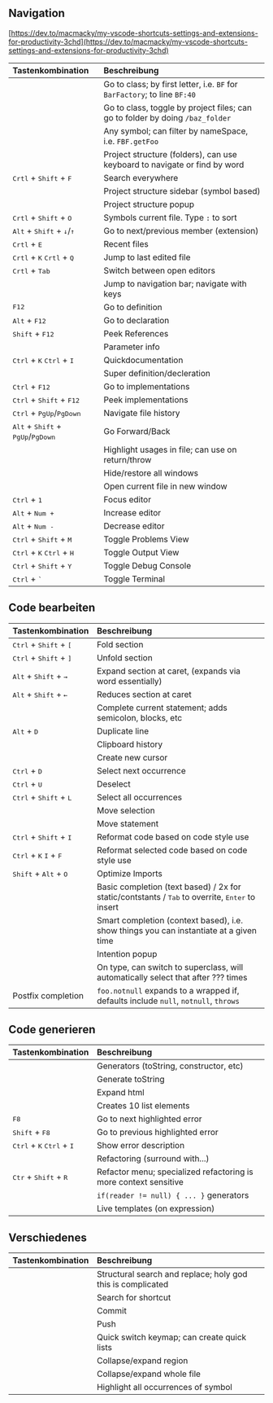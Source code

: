 ## Navigation

[https://dev.to/macmacky/my-vscode-shortcuts-settings-and-extensions-for-productivity-3chd](https://dev.to/macmacky/my-vscode-shortcuts-settings-and-extensions-for-productivity-3chd)

| Tastenkombination                                                     | Beschreibung                                                                  |
|:--------------------------------------------------------------------- |:----------------------------------------------------------------------------- |
| <kbd></kbd>                                                           | Go to class; by first letter, i.e. `BF` for `BarFactory`; to line `BF:40`     |
| <kbd></kbd>                                                           | Go to class, toggle by project files; can go to folder by doing `/baz_folder` |
| <kbd></kbd>                                                           | Any symbol; can filter by nameSpace, i.e. `FBF.getFoo`                        |
| <kbd></kbd>                                                           | Project structure (folders), can use keyboard to navigate or find by word     |
| <kbd>Crtl</kbd> + <kbd>Shift</kbd> + <kbd>F</kbd>                     | Search everywhere                                                             |
| <kbd></kbd>                                                           | Project structure sidebar (symbol based)                                      |
| <kbd></kbd>                                                           | Project structure popup                                                       |
| <kbd>Crtl</kbd> + <kbd>Shift</kbd> + <kbd>O</kbd>                     | Symbols current file.  Type `:` to sort                                       |
| <kbd>Alt</kbd> + <kbd>Shift</kbd> + <kbd>↓</kbd>/<kbd>↑</kbd>         | Go to next/previous member (extension)                                        |
| <kbd>Crtl</kbd> + <kbd>E</kbd>                                        | Recent files                                                                  |
| <kbd>Crtl</kbd> + <kbd>K</kbd> <kbd>Crtl</kbd> + <kbd>Q</kbd>         | Jump to last edited file                                                      |
| <kbd>Crtl</kbd> + <kbd>Tab</kbd>                                      | Switch between open editors                                                   |
| <kbd></kbd>                                                           | Jump to navigation bar; navigate with keys                                    |
| <kbd>F12</kbd>                                                        | Go to definition                                                              |
| <kbd>Alt</kbd> + <kbd>F12</kbd>                                       | Go to declaration                                                             |
| <kbd>Shift</kbd> + <kbd>F12</kbd>                                     | Peek References                                                               |
| <kbd></kbd>                                                           | Parameter info                                                                |
| <kbd>Ctrl</kbd> + <kbd>K</kbd> <kbd>Ctrl</kbd> + <kbd>I</kbd>         | Quickdocumentation                                                            |
| <kbd></kbd>                                                           | Super definition/decleration                                                  |
| <kbd>Ctrl</kbd> + <kbd>F12</kbd>                                      | Go to implementations                                                         |
| <kbd>Ctrl</kbd> + <kbd>Shift</kbd> + <kbd>F12</kbd>                   | Peek implementations                                                          |
| <kbd>Ctrl</kbd> + <kbd>PgUp</kbd>/<kbd>PgDown</kbd>                   | Navigate file history                                                         |
| <kbd>Alt</kbd> + <kbd>Shift</kbd> + <kbd>PgUp</kbd>/<kbd>PgDown</kbd> | Go Forward/Back                                                               |
| <kbd></kbd>                                                           | Highlight usages in file; can use on return/throw                             |
| <kbd></kbd>                                                           | Hide/restore all windows                                                      |
| <kbd></kbd>                                                           | Open current file in new window                                               |
| <kbd>Ctrl</kbd> + <kbd>1</kbd>                                        | Focus editor                                                                  |
| <kbd>Alt</kbd> + <kbd>Num +</kbd>                                     | Increase editor                                                               |
| <kbd>Alt</kbd> + <kbd>Num -</kbd>                                     | Decrease editor                                                               |
| <kbd>Ctrl</kbd> + <kbd>Shift</kbd> + <kbd>M</kbd>                     | Toggle Problems View                                                          |
| <kbd>Ctrl</kbd> + <kbd>K</kbd> <kbd>Ctrl</kbd> + <kbd>H</kbd>         | Toggle Output View                                                            |
| <kbd>Ctrl</kbd> + <kbd>Shift</kbd> + <kbd>Y</kbd>                     | Toggle Debug Console                                                          |
| <kbd>Ctrl</kbd> + <kbd>`</kbd>                                        | Toggle Terminal                                                               |

## Code bearbeiten

| Tastenkombination                                          | Beschreibung                                                                                                      |
|:---------------------------------------------------------- |:----------------------------------------------------------------------------------------------------------------- |
| <kbd>Ctrl</kbd> + <kbd>Shift</kbd> + <kbd>[</kbd>          | Fold section                                                                                                      |
| <kbd>Ctrl</kbd> + <kbd>Shift</kbd> + <kbd>]</kbd>          | Unfold section                                                                                                    |
| <kbd>Alt</kbd> + <kbd>Shift</kbd> + <kbd>→</kbd>           | Expand section at caret, (expands via word essentially)                                                           |
| <kbd>Alt</kbd> + <kbd>Shift</kbd> + <kbd>←</kbd>           | Reduces section at caret                                                                                          |
| <kbd></kbd>                                                | Complete current statement; adds semicolon, blocks, etc                                                           |
| <kbd>Alt</kbd> + <kbd>D</kbd>                              | Duplicate line                                                                                                    |
| <kbd></kbd>                                                | Clipboard history                                                                                                 |
| <kbd></kbd>                                                | Create new cursor                                                                                                 |
| <kbd>Ctrl</kbd> + <kbd>D</kbd>                             | Select next occurrence                                                                                            |
| <kbd>Ctrl</kbd> + <kbd>U</kbd>                             | Deselect                                                                                                          |
| <kbd>Ctrl</kbd> + <kbd>Shift</kbd> + <kbd>L</kbd>          | Select all occurrences                                                                                            |
| <kbd></kbd>                                                | Move selection                                                                                                    |
| <kbd></kbd>                                                | Move statement                                                                                                    |
| <kbd>Ctrl</kbd> + <kbd>Shift</kbd> + <kbd>I</kbd>          | Reformat code based on code style use                                                                             |
| <kbd>Ctrl</kbd> + <kbd>K</kbd> <kbd>I</kbd> + <kbd>F</kbd> | Reformat selected code based on code style use                                                                    |
| <kbd>Shift</kbd> + <kbd>Alt</kbd> + <kbd>O</kbd>           | Optimize Imports                                                                                                  |
| <kbd></kbd>                                                | Basic completion (text based) / 2x for static/contstants / <kbd>Tab</kbd> to overrite, <kbd>Enter</kbd> to insert |
| <kbd></kbd>                                                | Smart completion (context based), i.e. show things you can instantiate at a given time                            |
| <kbd></kbd>                                                | Intention popup                                                                                                   |
| <kbd></kbd>                                                | On type, can switch to superclass, will automatically select that after ??? times                                 |
| Postfix completion                                         | `foo.notnull` expands to a wrapped if, defaults include `null`, `notnull`, `throws`                               |

## Code generieren

| Tastenkombination                                             | Beschreibung                                                     |
|:------------------------------------------------------------- |:---------------------------------------------------------------- |
| <kbd></kbd>                                                   | Generators (toString, constructor, etc)                          |
| <kbd></kbd>                                                   | Generate toString                                                |
| <kbd></kbd>                                                   | Expand html                                                      |
| <kbd></kbd>                                                   | Creates 10 list elements                                         |
| <kbd>F8</kbd>                                                 | Go to next highlighted error                                     |
| <kbd>Shift</kbd> + <kbd>F8</kbd>                              | Go to previous highlighted error                                 |
| <kbd>Ctrl</kbd> + <kbd>K</kbd> <kbd>Ctrl</kbd> + <kbd>I</kbd> | Show error description                                           |
| <kbd></kbd>                                                   | Refactoring (surround with...)                                   |
| <kbd>Ctr</kbd> + <kbd>Shift</kbd> + <kbd>R</kbd>              | Refactor menu; specialized refactoring is more context sensitive |
| <kbd></kbd>                                                   | `if(reader != null) { ... }` generators                          |
| <kbd></kbd>                                                   | Live templates (on expression)                                   |

## Verschiedenes

| Tastenkombination | Beschreibung                                                |
|:----------------- |:----------------------------------------------------------- |
| <kbd></kbd>       | Structural search and replace; holy god this is complicated |
| <kbd></kbd>       | Search for shortcut                                         |
| <kbd></kbd>       | Commit                                                      |
| <kbd></kbd>       | Push                                                        |
| <kbd></kbd>       | Quick switch keymap; can create quick lists                 |
| <kbd></kbd>       | Collapse/expand region                                      |
| <kbd></kbd>       | Collapse/expand whole file                                  |
| <kbd></kbd>       | Highlight all occurrences of symbol                         |
